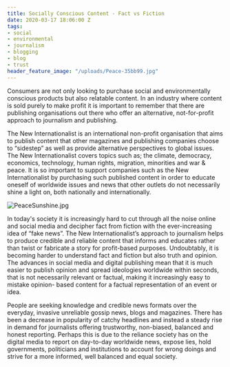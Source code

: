 ```yaml
---
title: Socially Conscious Content - Fact vs Fiction
date: 2020-03-17 18:06:00 Z
tags:
- social
- environmental
- journalism
- blogging
- blog
- trust
header_feature_image: "/uploads/Peace-35bb99.jpg"
---
```


Consumers are not only looking to purchase social and environmentally conscious products but also relatable content. In an industry where content is sold purely to make profit it is important to remember that there are publishing organisations out there who offer an alternative, not-for-profit approach to journalism and publishing. 

The New Internationalist is an international non-profit organisation that aims to publish content that other magazines and publishing companies choose to “sidestep” as well as provide alternative perspectives to global issues. The New Internationalist covers topics such as; the climate, democracy, economics, technology, human rights, migration, minorities and war & peace. It is so important to support companies such as the New Internationalist by purchasing such published content in order to educate oneself of worldwide issues and news that other outlets do not necessarily shine a light on, both nationally and internationally. 

![PeaceSunshine.jpg](/uploads/PeaceSunshine.jpg)

In today's society it is increasingly hard to cut through all the noise online and social media and decipher fact from fiction with the ever-increasing idea of “fake news”. The New Internationalist’s approach to journalism helps to produce credible and reliable content that informs and educates rather than twist or fabricate a story for profit-based purposes. Undoubtably, it is becoming harder to understand fact and fiction but also truth and opinion. The advances in social media and digital publishing mean that it is much easier to publish opinion and spread ideologies worldwide within seconds, that is not necessarily relevant or factual, making it increasingly easy to mistake opinion- based content for a factual representation of an event or idea. 

People are seeking knowledge and credible news formats over the everyday, invasive unreliable gossip news, blogs and magazines. There has been a decrease in popularity of catchy headlines and instead a steady rise in demand for journalists offering trustworthy, non-biased, balanced and honest reporting. Perhaps this is due to the reliance society has on the digital media to report on day-to-day worldwide news, expose lies, hold governments, politicians and institutions to account for wrong doings and strive for a more informed, well balanced and equal society. 
